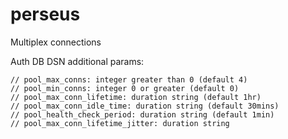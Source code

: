 # perseus
Multiplex connections

Auth DB DSN additional params:
```
// pool_max_conns: integer greater than 0 (default 4)
// pool_min_conns: integer 0 or greater (default 0)
// pool_max_conn_lifetime: duration string (default 1hr)
// pool_max_conn_idle_time: duration string (default 30mins)
// pool_health_check_period: duration string (default 1min)
// pool_max_conn_lifetime_jitter: duration string
```
